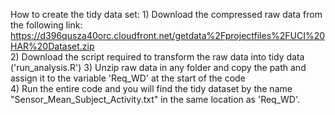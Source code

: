 How to create the tidy data set:
    1) Download the compressed raw data from the following link:
       https://d396qusza40orc.cloudfront.net/getdata%2Fprojectfiles%2FUCI%20HAR%20Dataset.zip  
    2) Download the script required to transform the raw data into tidy data ('run_analysis.R')
    3) Unzip raw data in any folder and copy the path and assign it to the variable 'Req_WD' at the start of the code  
    4) Run the entire code and you will find the tidy dataset by the name "Sensor_Mean_Subject_Activity.txt" in the same location as 'Req_WD'.